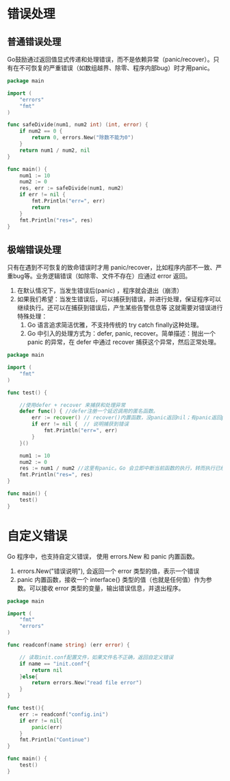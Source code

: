 # 错误处理

## 普通错误处理

Go鼓励通过返回值显式传递和处理错误，而不是依赖异常（panic/recover）。只有在不可恢复的严重错误（如数组越界、除零、程序内部bug）时才用panic。

~~~go
package main

import (
    "errors"
    "fmt"
)

func safeDivide(num1, num2 int) (int, error) {
    if num2 == 0 {
        return 0, errors.New("除数不能为0")
    }
    return num1 / num2, nil
}

func main() {
    num1 := 10
    num2 := 0
    res, err := safeDivide(num1, num2)
    if err != nil {
        fmt.Println("err=", err)
        return
    }
    fmt.Println("res=", res)
}
~~~

## 极端错误处理

只有在遇到不可恢复的致命错误时才用 panic/recover，比如程序内部不一致、严重bug等。业务逻辑错误（如除零、文件不存在）应通过 error 返回。

1. 在默认情况下，当发生错误后(panic) ，程序就会退出（崩溃）
2. 如果我们希望：当发生错误后，可以捕获到错误，并进行处理，保证程序可以继续执行。还可以在捕获到错误后，产生某些告警信息等
   这就需要对错误进行特殊处理：
   1. Go 语言追求简洁优雅，不支持传统的 try catch finally这种处理。
   2. Go 中引入的处理方式为：defer, panic, recover。简单描述：抛出一个 panic 的异常，在 defer 中通过 recover 捕获这个异常，然后正常处理。

~~~go
package main

import (
	"fmt"
)

func test() {

	//使用defer + recover 来捕获和处理异常
	defer func() { //defer注册一个延迟调用的匿名函数。
		err := recover() // recover()内置函数，没panic返回nil；有panic返回panic值
		if err != nil {  // 说明捕获到错误
			fmt.Println("err=", err)
		}
	}()

	num1 := 10
	num2 := 0
	res := num1 / num2 //这里有panic。Go 会立即中断当前函数的执行，转而执行已经注册的 defer 语句
	fmt.Println("res=", res)
}

func main() {
	test()
}
~~~

# 自定义错误

Go 程序中，也支持自定义错误， 使用 errors.New 和 panic 内置函数。

1. errors.New("错误说明"), 会返回一个 error 类型的值，表示一个错误
2. panic 内置函数，接收一个 interface{} 类型的值（也就是任何值）作为参数。可以接收 error 类型的变量，输出错误信息，并退出程序。

~~~go
package main

import (
	"fmt"
    "errors"
)

func readconf(name string) (err error) {

	// 读取init.conf配置文件，如果文件名不正确，返回自定义错误
    if name == "init.conf"{
        return nil
    }else{
        return errors.New("read file error")
    }
}

func test(){
    err := readconf("config.ini")
    if err != nil{
        panic(err)
    }
    fmt.Println("Continue")
}

func main() {
	test()
}
~~~

